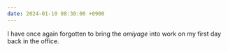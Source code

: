 ```yaml
---
date: 2024-01-10 08:30:00 +0900
---
```


I have once again forgotten to bring the _omiyage_ into work on my first day back in the office.
